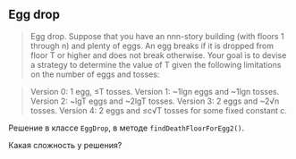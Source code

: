 ## Egg drop

> Egg drop. Suppose that you have an nnn-story building (with floors 1
through n) and plenty of eggs. An egg breaks if it is dropped from floor
 T or higher and does not break otherwise. Your goal is to devise a
 strategy to determine the value of T given the following limitations
 on the number of eggs and tosses:

>    Version 0: 1 egg, ≤T  tosses.
>    Version 1: ~1lg⁡n  eggs and ~1lg⁡n  tosses.
>    Version 2: ~lg⁡T  eggs and ~2lg⁡T  tosses.
>    Version 3: 2  eggs and ~2√n tosses.
>    Version 4: 2  eggs and ≤c√T tosses for some fixed constant c.

Решение в классе `EggDrop`, в методе `findDeathFloorForEgg2()`.

Какая сложность у решения?
